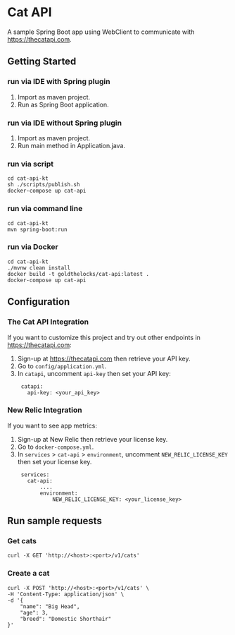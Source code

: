 # Cat API

A sample Spring Boot app using WebClient to communicate with https://thecatapi.com.

## Getting Started

### run via IDE with Spring plugin
1. Import as maven project.
2. Run as Spring Boot application.

### run via IDE without Spring plugin
1. Import as maven project.
2. Run main method in Application.java.

### run via script
```
cd cat-api-kt
sh ./scripts/publish.sh
docker-compose up cat-api
```

### run via command line
```
cd cat-api-kt
mvn spring-boot:run
```

### run via Docker
```
cd cat-api-kt
./mvnw clean install
docker build -t goldthelocks/cat-api:latest . 
docker-compose up cat-api
```

## Configuration

### The Cat API Integration
If you want to customize this project and try out other endpoints in https://thecatapi.com:

1. Sign-up at https://thecatapi.com then retrieve your API key.
2. Go to `config/application.yml`.
3. In `catapi`, uncomment `api-key` then set your API key:
     ```
      catapi:
        api-key: <your_api_key>
     ```
 
### New Relic Integration
If you want to see app metrics:

1. Sign-up at New Relic then retrieve your license key.
2. Go to `docker-compose.yml`.
3. In `services` > `cat-api` > `environment`, uncomment `NEW_RELIC_LICENSE_KEY` then set your license key.
     ```
      services:
        cat-api:
            ....
            environment:
                NEW_RELIC_LICENSE_KEY: <your_license_key>
     ```

## Run sample requests

### Get cats

```
curl -X GET 'http://<host>:<port>/v1/cats'
```

### Create a cat

```
curl -X POST 'http://<host>:<port>/v1/cats' \
-H 'Content-Type: application/json' \
-d '{
    "name": "Big Head",
    "age": 3,
    "breed": "Domestic Shorthair"
}'
```